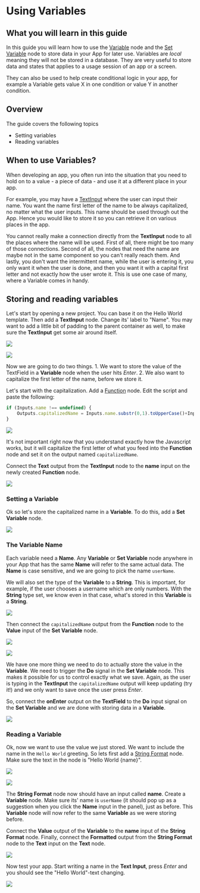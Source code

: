 # Using Variables

## What you will learn in this guide
In this guide you will learn how to use the [Variable](/nodes/data/variable/variable/) node and the [Set Variable](nodes/data/variable/set-variable/) node to store data in your App for later use. Variables are _local_ meaning they will not be stored in a database. They are very useful to store data and states that applies to a usage session of an app or a screen.

They can also be used to help create conditional logic in your app, for example a Variable gets value X in one condition or value Y in another condition.

## Overview
The guide covers the following topics
* Setting variables
* Reading variables
<!--
* Accessing variables globally
* Using variables with conditions -->

## When to use Variables?
When developing an app, you often run into the situation that you need to hold on to a value - a piece of data - and use it at a different place in your app.

For example, you may have a [TextInput](/nodes/ui-elements/text-input/) where the user can input their name. You want the name first letter of the name to be always capitalized, no matter what the user inputs. This name should be used through out the App. Hence you would like to store it so you can retrieve it on various places in the app.

You cannot really make a connection directly from the **TextInput** node to all the places where the name will be used. First of all, there might be too many of those connections. Second of all, the nodes that need the name are maybe not in the same component so you can't really reach them. And lastly, you don't want the intermittent name, while the user is entering it, you only want it when the user is done, and then you want it with a capital first letter and not exactly how the user wrote it. This is use one case of many, where a Variable comes in handy.

## Storing and reading variables

Let's start by opening a new project. You can base it on the Hello World template. Then add a **TextInput** node. Change its' label to "Name". You may want to add a little bit of padding to the parent container as well, to make sure the **TextInput** get some air around itself.

<div class="ndl-image-with-background">

![](nodes-1.png)

</div>

<div class="ndl-image-with-background">

![](screen-1.png)

</div>

Now we are going to do two things. 1. We want to store the value of the TextField in a **Variable** node when the user hits _Enter_. 2. We also want to capitalize the first letter of the name, before we store it.

Let's start with the capitalization. Add a [Function](/nodes/javascript/function/) node. Edit the script and paste the following:

```javascript
if (Inputs.name !== undefined) {
    Outputs.capitalizedName = Inputs.name.substr(0,1).toUpperCase()+Inputs.name.substr(1);
}
```

<div class="ndl-image-with-background l">

![](function-1.png)

</div>

It's not important right now that you understand exactly how the Javascript works, but it will capitalize the first letter of what you feed into the **Function** node and set it on the output named `capitalizedName`.

Connect the **Text** output from the **TextInput** node to the **name** input on the newly created **Function** node.

<div class="ndl-image-with-background l">

![](nodes-2.png)

</div>

### Setting a Variable

Ok so let's store the capitalized name in a **Variable**. To do this, add a **Set Variable** node. 

<div class="ndl-image-with-background l">

![](nodes-3.png)

</div>


### The Variable Name
Each variable need a **Name**. Any **Variable** or **Set Variable** node anywhere in your App that has the same **Name** will refer to the same actual data. The **Name** is case sensitive, and we are going to pick the name `userName`.

We will also set the type of the **Variable** to a **String**. This is important, for example, if the user chooses a username which are only numbers. With the **String** type set, we know even in that case, what's stored in this **Variable** is a **String**.

<div class="ndl-image-with-background">

![](panel-1.png)

</div>

Then connect the `capitalizedName` output from the **Function** node to the **Value** input of the **Set Variable** node.

<div class="ndl-image-with-background l">

![](nodes-4.png)

</div>

<div class="ndl-image-with-background l">

![](nodes-5.png)

</div>

We have one more thing we need to do to actually store the value in the **Variable**. We need to trigger the **Do** signal in the **Set Variable** node. This makes it possible for us to control exactly what we save. Again, as the user is typing in the **TextInput** the `capitalizedName` output will keep updating (try it!) and we only want to save once the user press _Enter_.

So, connect the **onEnter** output on the **TextField** to the **Do** input signal on the **Set Variable** and we are done with storing data in a **Variable**.

<div class="ndl-image-with-background l">

![](nodes-6.png)

</div>

### Reading a Variable
Ok, now we want to use the value we just stored. We want to include the name in the `Hello World` greeting. So lets first add a [String Format](/nodes/string-manipulation/string-format/) node. Make sure the text in the node is "Hello World {name}".

<div class="ndl-image-with-background l">

![](nodes-7.png)

</div>

<div class="ndl-image-with-background">

![](panel-2.png)

</div>

The **String Format** node now should have an input called **name**.
Create a **Variable** node. Make sure its' name is `userName` (it should pop up as a suggestion when you click the **Name** input in the panel), just as before. This **Variable** node will now refer to the same **Variable** as we were storing before.

Connect the **Value** output of the **Variable** to the **name** input of the **String Format** node. Finally, connect the **Formatted** output from the **String Format** node to the **Text** input on the **Text** node.

<div class="ndl-image-with-background l">

![](nodes-8.png)

</div>

Now test your app. Start writing a name in the **Text Input**, press _Enter_ and you should see the "Hello World"-text changing.

<div class="ndl-image-with-background">

![](screen-2.png)

</div>

